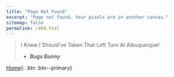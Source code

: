 ```yaml
---
title: "Page Not Found"
excerpt: "Page not found. Your pixels are in another canvas."
sitemap: false
permalink: /404.html
---
```


> I Knew I Should’ve Taken That Left Turn At Albuquerque!  
> - ***Bugs Bunny***

[<i class="fas fa-home"></i> Home](/){: .btn .btn--primary}
